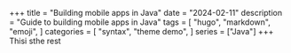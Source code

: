 +++
title = "Building mobile apps in Java"
date = "2024-02-11"
description = "Guide to building mobile apps in Java"
tags = [
    "hugo",
    "markdown",
    "emoji",
]
categories = [
    "syntax",
    "theme demo",
]
series = ["Java"]
+++
Thisi sthe rest
